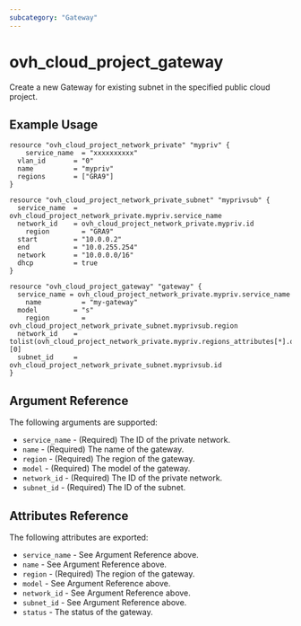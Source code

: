 ```yaml
---
subcategory: "Gateway"
---
```


# ovh_cloud_project_gateway

Create a new Gateway for existing subnet in the specified public cloud project.

## Example Usage

```hcl
resource "ovh_cloud_project_network_private" "mypriv" {
	service_name  = "xxxxxxxxxx"
  vlan_id       = "0"
  name          = "mypriv"
  regions       = ["GRA9"]
}

resource "ovh_cloud_project_network_private_subnet" "myprivsub" {
  service_name  = ovh_cloud_project_network_private.mypriv.service_name
  network_id    = ovh_cloud_project_network_private.mypriv.id
	region        = "GRA9"
  start         = "10.0.0.2"
  end           = "10.0.255.254"
  network       = "10.0.0.0/16"
  dhcp          = true
}

resource "ovh_cloud_project_gateway" "gateway" {
  service_name = ovh_cloud_project_network_private.mypriv.service_name
	name          = "my-gateway"
  model         = "s"
	region        = ovh_cloud_project_network_private_subnet.myprivsub.region
  network_id    = tolist(ovh_cloud_project_network_private.mypriv.regions_attributes[*].openstackid)[0]
  subnet_id     = ovh_cloud_project_network_private_subnet.myprivsub.id
}
```

## Argument Reference

The following arguments are supported:

* `service_name` - (Required) The ID of the private network.
* `name` - (Required) The name of the gateway.
* `region` - (Required) The region of the gateway.
* `model` - (Required) The model of the gateway.
* `network_id` - (Required) The ID of the private network.
* `subnet_id` - (Required) The ID of the subnet.

## Attributes Reference

The following attributes are exported:

* `service_name` - See Argument Reference above.
* `name` - See Argument Reference above.
* `region` - (Required) The region of the gateway.
* `model` - See Argument Reference above.
* `network_id` - See Argument Reference above.
* `subnet_id` - See Argument Reference above.
* `status` - The status of the gateway.
